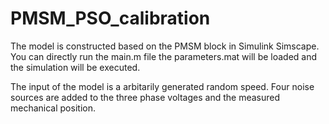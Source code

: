 # PMSM_PSO_calibration

The model is constructed based on the PMSM block in Simulink Simscape.
You can directly run the main.m file the parameters.mat will be loaded and the simulation will be executed. 

The input of the model is a arbitarily generated random speed.
Four noise sources are added to the three phase voltages and the measured mechanical position.
